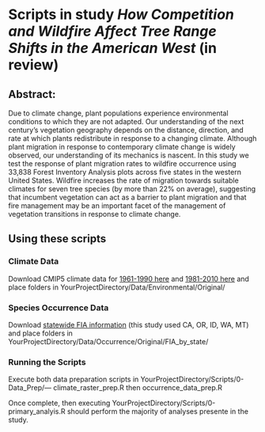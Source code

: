 # Scripts in study *How Competition and Wildfire Affect Tree Range Shifts in the American West* (in review)
## Abstract:
Due to climate change, plant populations experience environmental conditions to which they are not adapted. Our understanding of the next century’s vegetation geography depends on the distance, direction, and rate at which plants redistribute in response to a changing climate. Although plant migration in response to contemporary climate change is widely observed, our understanding of its mechanics is nascent. In this study we test the response of plant migration rates to wildfire occurrence using 33,838 Forest Inventory Analysis plots across five states in the western United States. Wildfire increases the rate of migration towards suitable climates for seven tree species (by more than 22% on average), suggesting that incumbent vegetation can act as a barrier to plant migration and that fire management may be an important facet of the management of vegetation transitions in response to climate change.

## Using these scripts
### Climate Data
Download CMIP5 climate data for [1961-1990 here](http://www.cacpd.org/climate_normals/NA_NORM_6190_Bioclim_netCDF.7z) and [1981-2010 here](http://www.cacpd.org/climate_normals/NA_NORM_8110_Bioclim_netCDF.7z) and place folders in YourProjectDirectory/Data/Environmental/Original/

### Species Occurrence Data
Download [statewide FIA information](https://apps.fs.usda.gov/fia/datamart/CSV/datamart_csv.html) (this study used CA, OR, ID, WA, MT) and place folders in YourProjectDirectory/Data/Occurrence/Original/FIA_by_state/

### Running the Scripts
Execute both data preparation scripts in YourProjectDirectory/Scripts/0-Data_Prep/–– climate_raster_prep.R then occurrence_data_prep.R

Once complete, then executing YourProjectDirectory/Scripts/0-primary_analyis.R should perform the majority of analyses presente in the study.
